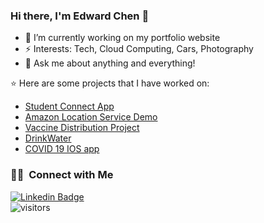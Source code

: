 ### Hi there, I'm Edward Chen 👋

- 🔭 I’m currently working on my portfolio website
- ⚡ Interests: Tech, Cloud Computing, Cars, Photography
- 💬 Ask me about anything and everything!


:star: Here are some projects that I have worked on:
- [Student Connect App](https://github.com/UBC-CIC/Student-Connect-App)
- [Amazon Location Service Demo](https://github.com/UBC-CIC/Amazon-Location-Service-Demo)
- [Vaccine Distribution Project](https://github.com/UBC-CIC/VaccineDistribution)
- [DrinkWater](https://github.com/edwardchchen/DrinkWater)
- [COVID 19 IOS app](https://github.com/edwardchchen/COVID-19-iOS)



### 🤝🏻 &nbsp;Connect with Me

[![Linkedin Badge](https://img.shields.io/badge/EdwardChen-follow%20on%20linkedin-blue?style=for-the-badge&logo=linkedin)](https://www.linkedin.com/in/edwardchen29/)  
![visitors](https://visitor-badge.laobi.icu/badge?page_id=edwardchchen.edwardchchen)

<!--
**edwardchchen/edwardchchen** is a ✨ _special_ ✨ repository because its `README.md` (this file) appears on your GitHub profile.

Here are some ideas to get you started:

- 🔭 I’m currently working on ...
- 🌱 I’m currently learning ...
- 👯 I’m looking to collaborate on ...
- 🤔 I’m looking for help with ...
- 💬 Ask me about ...
- 📫 How to reach me: ...
- 😄 Pronouns: ...
- ⚡ Fun fact: ...
### ⚙️ &nbsp;GitHub Analytics

<a href="https://github.com/edwardchchen">
  <img height="120em" src="https://github-readme-stats-eight-theta.vercel.app/api?username=edwardchchen&show_icons=true&theme=algolia&include_all_commits=true&count_private=true"/>
  <img height="120em" src="https://github-readme-stats-eight-theta.vercel.app/api/top-langs/?username=edwardchchen&layout=compact&langs_count=8&theme=algolia"/>
</a>

-->
